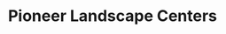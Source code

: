 ---
title: "Pioneer Landscape Centers"
url: /goodyear/pioneer-landscape-centers/
shop: garden centre
---